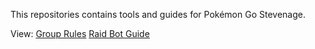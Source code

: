 This repositories contains tools and guides for Pokémon Go Stevenage.

View:
[Group Rules](http://htmlpreview.github.io/?https://github.com/DanAngelus/pogo_stevenage/blob/master/Group_Rules.html)
[Raid Bot Guide](http://htmlpreview.github.io/?https://github.com/DanAngelus/pogo_stevenage/blob/master/Raid_Bot_Guide.html)